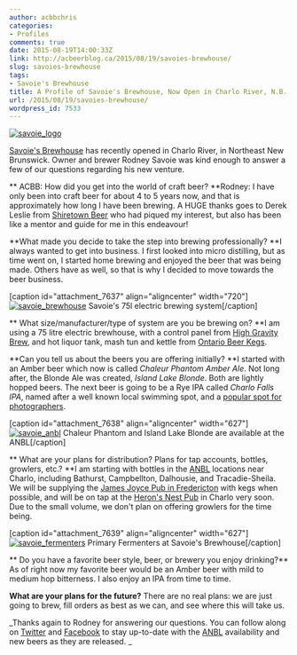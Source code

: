```yaml
---
author: acbbchris
categories:
- Profiles
comments: true
date: 2015-08-19T14:00:33Z
link: http://acbeerblog.ca/2015/08/19/savoies-brewhouse/
slug: savoies-brewhouse
tags:
- Savoie's Brewhouse
title: A Profile of Savoie's Brewhouse, Now Open in Charlo River, N.B.
url: /2015/08/19/savoies-brewhouse/
wordpress_id: 7533
---
```


[![savoie_logo](http://acbeerblog.ca/wp-content/uploads/2016/07/savoie_logo.jpg)](http://acbeerblog.ca/wp-content/uploads/2016/07/savoie_logo.jpg)

[Savoie's Brewhouse](https://www.facebook.com/pages/Savoies-Brewhouse/1617785005132093) has recently opened in Charlo River, in Northeast New Brunswick. Owner and brewer Rodney Savoie was kind enough to answer a few of our questions regarding his new venture.

**
ACBB: How did you get into the world of craft beer?
**Rodney: I have only been into craft beer for about 4 to 5 years now, and that is approximately how long I have been brewing. A HUGE thanks goes to Derek Leslie from [Shiretown Beer](http://www.shiretownbeer.com/) who had piqued my interest, but also has been like a mentor and guide for me in this endeavour!

**What made you decide to take the step into brewing professionally?
**I always wanted to get into business. I first looked into micro distilling, but as time went on, I started home brewing and enjoyed the beer that was being made. Others have as well, so that is why I decided to move towards the beer business.

[caption id="attachment_7637" align="aligncenter" width="720"][![savoie_brewhouse](http://acbeerblog.ca/wp-content/uploads/2016/07/savoie_brewhouse.jpg)](http://acbeerblog.ca/wp-content/uploads/2016/07/savoie_brewhouse.jpg) Savoie's 75l electric brewing system[/caption]

**
What size/manufacturer/type of system are you be brewing on?
**I am using a 75 litre electric brewhouse, with a control panel from [High Gravity Brew](http://www.highgravitybrew.com/store/pc/Electric-Brewing-Systems-e68.htm), and hot liquor tank, mash tun and kettle from [Ontario Beer Kegs](http://www.ontariobeerkegs.com/).

**Can you tell us about the beers you are offering initially?
**I started with an Amber beer which now is called _Chaleur Phantom Amber Ale_. Not long after, the Blonde Ale was created, _Island Lake Blonde_. Both are lightly hopped beers. The next beer is going to be a Rye IPA called _Charlo Falls IPA_, named after a well known local swimming spot, and a [popular spot for photographers](https://www.google.com/search?q=Charlo+Falls&es_sm=93&tbm=isch&tbo=u&source=univ&sa=X&ved=0CB4QsARqFQoTCP3lyN7bo8cCFUWZiAod-X4EwQ&biw=1777&bih=836&dpr=0.9).

[caption id="attachment_7638" align="aligncenter" width="627"][![savoie_anbl](http://acbeerblog.ca/wp-content/uploads/2016/07/savoie_anbl-1024x816.jpg)](http://acbeerblog.ca/wp-content/uploads/2016/07/savoie_anbl.jpg) Chaleur Phantom and Island Lake Blonde are available at the ANBL[/caption]

**
What are your plans for distribution? Plans for tap accounts, bottles, growlers, etc.?
**I am starting with bottles in the [ANBL](http://www.nbliquor.com/Home/Products?OrderAscending=true&Take=25&Skip=0&Search=Savoies+Brewhouse) locations near Charlo, including Bathurst, Campbellton, Dalhousie, and Tracadie-Sheila. We will be supplying the [James Joyce Pub in Fredericton](https://www.facebook.com/FoodatTheCrownDowntown) with kegs when possible, and will be on tap at the [Heron's Nest Pub](https://www.facebook.com/HeronsNestPub) in Charlo very soon. Due to the small volume, we don't plan on offering growlers for the time being.



[caption id="attachment_7639" align="aligncenter" width="627"][![savoie_fermenters](http://acbeerblog.ca/wp-content/uploads/2016/07/savoie_fermenters-1024x768.jpg)](http://acbeerblog.ca/wp-content/uploads/2016/07/savoie_fermenters.jpg) Primary Fermenters at Savoie's Brewhouse[/caption]

**
Do you have a favorite beer style, beer, or brewery you enjoy drinking?**
As of right now my favorite beer would be an Amber beer with mild to medium hop bitterness. I also enjoy an IPA from time to time.

**What are your plans for the future?**
There are no real plans: we are just going to brew, fill orders as best as we can, and see where this will take us.

_Thanks again to Rodney for answering our questions. You can follow along on [Twitter](https://twitter.com/savoiesbrew) and [Facebook](https://www.facebook.com/pages/Savoies-Brewhouse/1617785005132093?fref=ts) to stay up-to-date with the [ANBL](http://www.nbliquor.com/Home/Products?OrderAscending=true&Take=25&Skip=0&Search=Savoies+Brewhouse) availability and new beers as they are released. _

